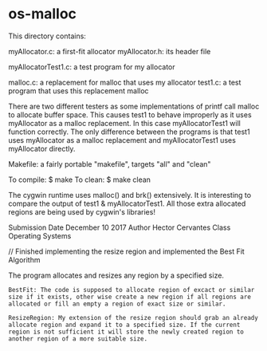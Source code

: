 # os-malloc
This directory contains:

myAllocator.c: a first-fit allocator
myAllocator.h: its header file

myAllocatorTest1.c: a test program for my allocator 

malloc.c: a replacement for malloc that uses my allocator
test1.c: a test program that uses this replacement malloc

There are two different testers as some implementations of printf
call malloc to allocate buffer space. This causes test1 to behave
improperly as it uses myAllocator as a malloc replacement. In this
case myAllocatorTest1 will function correctly. The only difference
between the programs is that test1 uses myAllocator as a malloc
replacement and myAllocatorTest1 uses myAllocator directly.

Makefile: a fairly portable "makefile", targets "all" and "clean"

To compile: 
 $ make 
To clean:
 $ make clean

The cygwin runtime uses malloc() and brk() extensively.  It is
interesting to compare the output of test1 & myAllocatorTest1.  All
those extra allocated regions are being used by cygwin's libraries!

Submission Date December 10 2017
Author Hector Cervantes
Class Operating Systems

// Finished implementing the resize region and implemented the Best Fit Algorithm

The program allocates and resizes any region by a specified size.

    BestFit: The code is supposed to allocate region of excact or similar size if it exists, other wise create a new region if all regions are allocated or fill an empty a region of exact size or similar.

    ResizeRegion: My extension of the resize region should grab an already allocate region and expand it to a specified size. If the current region is not sufficient it will store the newly created region to another region of a more suitable size.
    
